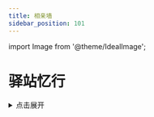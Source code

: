```yaml
---
title: 相亲墙
sidebar_position: 101
---
```


import Image from '@theme/IdealImage';

# 驿站忆行

<details>
  <summary>点击展开</summary>

<Image img={require('./_images/postyizhan.png')} alt="" />

NitWikit 项目的建立者，维护者，写下这段话时文档提交次数和提交行数最多的人，群吉祥物

原本建立相亲墙是放莎碧的，但其他贡献者好像会错意了

“这是文档贡献者表？”一位贡献者问到

“额，啊对，这里是放贡献者的，大家可以把自己收款码贴这里收点赞助”

“哦？太好了”一位贡献者听到能贴收款码很高兴

“嗯。。。这里原本是打算放莎碧的”驿站喃喃自语道

<img
  src="https://img.fastmirror.net/s/2024/07/24/66a069955c897.jpg"
  width="300;"
  alt=""
/>

</details>
